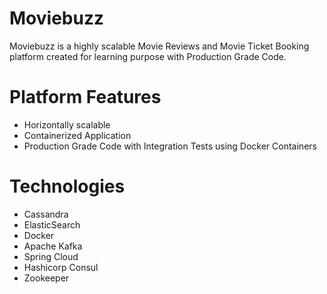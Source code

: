 # Moviebuzz
Moviebuzz is a highly scalable Movie Reviews and  Movie Ticket Booking platform created for learning purpose with Production Grade Code. 

# Platform Features

 - Horizontally scalable
 - Containerized Application
 - Production Grade Code with Integration Tests using Docker Containers
 
 # Technologies
 
 - Cassandra
 - ElasticSearch
 - Docker
 - Apache Kafka
 - Spring Cloud
 - Hashicorp Consul
 - Zookeeper
